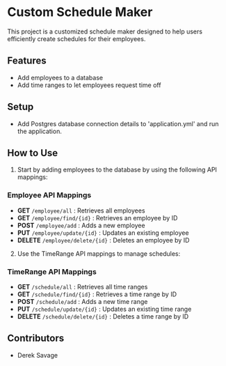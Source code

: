# Custom Schedule Maker

This project is a customized schedule maker designed to help users efficiently create schedules for their employees. 

## Features

- Add employees to a database
- Add time ranges to let employees request time off

## Setup 

- Add Postgres database connection details to 'application.yml' and run the application.

## How to Use

1. Start by adding employees to the database by using the following API mappings:

### Employee API Mappings

- **GET** `/employee/all` : Retrieves all employees
- **GET** `/employee/find/{id}` : Retrieves an employee by ID
- **POST** `/employee/add` : Adds a new employee
- **PUT** `/employee/update/{id}` : Updates an existing employee
- **DELETE** `/employee/delete/{id}` : Deletes an employee by ID

2. Use the TimeRange API mappings to manage schedules:

### TimeRange API Mappings

- **GET** `/schedule/all` : Retrieves all time ranges
- **GET** `/schedule/find/{id}` : Retrieves a time range by ID
- **POST** `/schedule/add` : Adds a new time range
- **PUT** `/schedule/update/{id}` : Updates an existing time range
- **DELETE** `/schedule/delete/{id}` : Deletes a time range by ID

## Contributors

- Derek Savage
